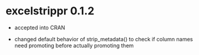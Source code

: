 # excelstrippr 0.1.2

* accepted into CRAN  

* changed default behavior of strip_metadata() to check if column names need 
    promoting before actually promoting them  
